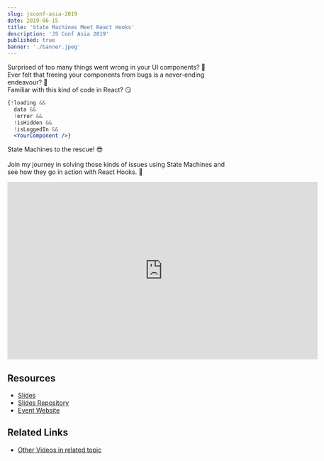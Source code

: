 ```yaml
---
slug: jsconf-asia-2019
date: 2019-06-15
title: 'State Machines Meet React Hooks'
description: 'JS Conf Asia 2019'
published: true
banner: './banner.jpeg'
---
```


Surprised of too many things went wrong in your UI components? 🤔 <br />
Ever felt that freeing your components from bugs is a never-ending endeavour? 🤮 <br />
Familiar with this kind of code in React? 😏 <br />

```jsx
{!loading &&
  data &&
  !error &&
  !isHidden &&
  !isLoggedIn &&
  <YourComponent />}
```

State Machines to the rescue! 😎 <br /><br />
Join my journey in solving those kinds of issues using State Machines and see how they go in action with React Hooks. 🥳

<iframe width="700" height="400" src="https://www.youtube.com/embed/ioh7aqrBcs0" frameborder="0" allow="accelerometer; autoplay; encrypted-media; gyroscope; picture-in-picture" allowfullscreen></iframe>

## Resources

- [Slides](https://bit.ly/jsconf-asia-2019-state-machines)
- [Slides Repository](https://github.com/zainfathoni/state-machines-meet-react-hooks)
- [Event Website](https://2019.jsconf.asia/#program)

## Related Links

- [Other Videos in related topic](https://xstate.js.org/docs/about/tutorials.html#videos)
